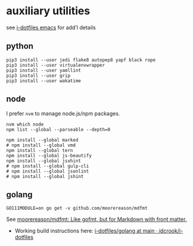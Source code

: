 auxiliary utilities
===================

see [i-dotfiles emacs](https://github.com/idcrook/i-dotfiles/tree/main/emacs) for add'l details

python
------

```shell
pip3 install --user jedi flake8 autopep8 yapf black rope
pip3 install --user virtualenvwrapper
pip3 install --user yamllint
pip3 install --user grip
pip3 install --user wakatime
```

node
----

I prefer `nvm` to manage node.js/npm packages.

```shell
nvm which node
npm list --global --parseable --depth=0
```

```shell
npm install --global marked
# npm install --global vmd
npm install --global tern
npm install --global js-beautify
npm install --global jsxhint
# npm install --global gulp-cli
# npm install --global jsonlint
# npm install --global jshint
```

golang
------

```shell
GO111MODULE=on go get -v github.com/moorereason/mdfmt
```

See [moorereason/mdfmt: Like gofmt, but for Markdown with front matter.](https://github.com/moorereason/mdfmt)

-	Working build instructions here: [i-dotfiles/golang at main · idcrook/i-dotfiles](https://github.com/idcrook/i-dotfiles/tree/main/golang#mdfmt---markdownfmt-replacement)
